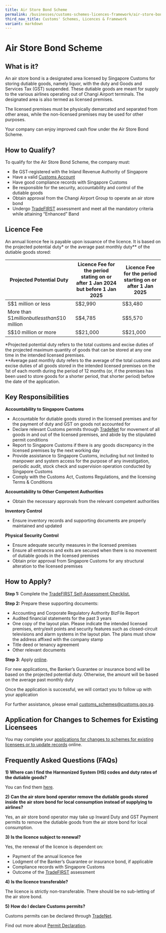 ```yaml
---
title: Air Store Bond Scheme
permalink: /businesses/customs-schemes-licences-framework/air-store-bond-scheme/
third_nav_title: Customs' Schemes, Licences & Framework
variant: markdown
---
```

# Air Store Bond Scheme

## What is it?

An air store bond is a designated area licensed by Singapore Customs for storing dutiable goods, namely liquor, with the duty and Goods and Services Tax (GST) suspended. These dutiable goods are meant for supply to the various airlines operating out of Changi Airport terminals. The designated area is also termed as licensed premises.

The licensed premises must be physically demarcated and separated from other areas, while the non-licensed premises may be used for other purposes.

Your company can enjoy improved cash flow under the Air Store Bond Scheme.

## How to Qualify?

To qualify for the Air Store Bond Scheme, the company must:

-   Be GST-registered with the Inland Revenue Authority of Singapore
-   Have a valid  [Customs Account](/businesses/new-traders-and-registration-services/registration-services/activate-customs-account)
-   Have good compliance records with Singapore Customs
-   Be responsible for the security, accountability and control of the dutiable goods
-   Obtain approval from the Changi Airport Group to operate an air store bond
-   Undergo  [TradeFIRST](/businesses/customs-schemes-licences-framework/trade-first) assessment and meet all the mandatory criteria while attaining  “Enhanced” Band

## Licence Fee

An annual licence fee is payable upon issuance of the licence. It is based on the projected potential duty* or the average past monthly duty** of the dutiable goods stored:



| Projected Potential Duty | Licence Fee for the period stating on or after 1 Jan 2024 but before 1 Jan 2025 | Licence Fee for the period starting on or after 1 Jan 2025 |
| -------- | -------- | -------- |
| S$1 million or less     | S$2,990    | S$3,480     |
| More than S$1 million but less than S$10 million     | S$4,785     | S$5,570     |
| S$10 million or more  | S$21,000    | S$21,000     |


*Projected potential duty refers to the total customs and excise duties of the projected maximum quantity of goods that can be stored at any one time in the intended licensed premises.  
**Average past monthly duty refers to the average of the total customs and excise duties of all goods stored in the intended licensed premises on the 1st of each month during the period of 12 months (or, if the premises has been used to store goods for a shorter period, that shorter period) before the date of the application.

## Key Responsibilities

**Accountability to Singapore Customs**
    
   -   Accountable for dutiable goods stored in the licensed premises and for the payment of duty and GST on goods not accounted for
   -   Declare relevant Customs permits through  [TradeNet](/businesses/national-single-window/overview/what-you-need-to-know-about-tradenet) for movement of all goods in and out of the licensed premises, and abide by the stipulated permit conditions
   -   Report to Singapore Customs if there is any goods discrepancy in the licensed premises by the next working day
   -   Provide assistance to Singapore Customs, including but not limited to manpower and system access for the purpose of any investigation, periodic audit, stock check and supervision operation conducted by Singapore Customs
   -   Comply with the Customs Act, Customs Regulations, and the licensing Terms & Conditions

**Accountability to Other Competent Authorities**
    
   -   Obtain the necessary approvals from the relevant competent authorities

**Inventory Control**
    
   -   Ensure inventory records and supporting documents are properly maintained and updated

**Physical Security Control**
    
   -   Ensure adequate security measures in the licensed premises
   -   Ensure all entrances and exits are secured when there is no movement of dutiable goods in the licensed premises
   -   Obtain prior approval from Singapore Customs for any structural alteration to the licensed premises

## How to Apply?

**Step 1:**  Complete the [TradeFIRST Self-Assessment Checklist.](https://go.gov.sg/tradefirstselfassessmentchecklist1dec2022)

**Step 2:**  Prepare these supporting documents:

-   Accounting and Corporate Regulatory Authority BizFile Report
-   Audited financial statements for the past 3 years
-   One copy of the layout plan. Please indicate the intended licensed premises, entry/exit points and security features such as closed-circuit televisions and alarm systems in the layout plan. The plans must show the address affixed with the company stamp
-   Title deed or tenancy agreement
-   Other relevant documents

**Step 3**: Apply  [online](http://eservices.customs.gov.sg/scripts/customs/whselic/WHS1_Form.asp).

For new applications, the Banker’s Guarantee or insurance bond will be based on the projected potential duty. Otherwise, the amount will be based on the average past monthly duty

Once the application is successful, we will contact you to follow up with your application

For further assistance, please email  [customs_schemes@customs.gov.sg](mailto:customs_schemes@customs.gov.sg).

## Application for Changes to Schemes for Existing Licensees

You may complete your [applications for changes to schemes for existing licensees or to update records](https://form.gov.sg/#!/605462a0f26f5c0012448021) online.

## Frequently Asked Questions (FAQs)

**1)** **Where can I find the Harmonized System (HS) codes and duty rates of the dutiable goods?**

You can find them  [here](/businesses/valuation-duties-taxes-fees/duties-and-dutiable-goods/list-of-dutiable-goods).

**2)** **Can the air store bond operator remove the dutiable goods stored inside the air store bond for local consumption instead of supplying to airlines?**

Yes, an air store bond operator may take up Inward Duty and GST Payment permits to remove the dutiable goods from the air store bond for local consumption.

**3)** **Is the licence subject to renewal?**

Yes, the renewal of the licence is dependent on:

-   Payment of the annual licence fee
-   Lodgment of the Banker’s Guarantee or insurance bond, if applicable
-   Compliance records with Singapore Customs
-   Outcome of the  [TradeFIRST](/businesses/customs-schemes-licences-framework/trade-first) assessment

**4)** **Is the licence transferable?**

The licence is strictly non-transferable. There should be no sub-letting of the air store bond.

**5)** **How do I declare Customs permits?**

Customs permits can be declared through  [TradeNet](/businesses/national-single-window/overview/what-you-need-to-know-about-tradenet).

Find out more about  [Permit Declaration](/businesses/new-traders-and-registration-services/overview).